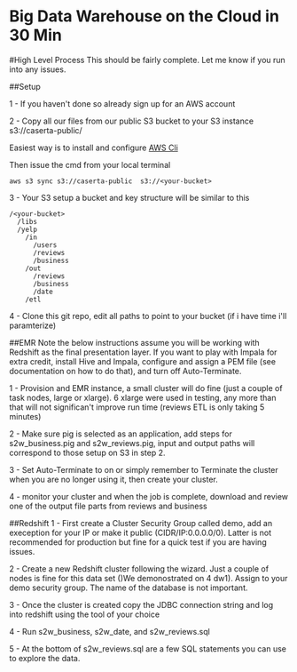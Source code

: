 Big Data Warehouse on the Cloud in 30 Min
============

#High Level Process
This should be fairly complete.  Let me know if you run into any issues.

##Setup

1 -  If you haven't done so already sign up for an AWS account

2 -  Copy all our files from our public S3 bucket to your S3 instance
s3://caserta-public/

Easiest way is to install and configure [AWS Cli](http://docs.aws.amazon.com/cli/latest/userguide/cli-chap-welcome.html)

Then issue the cmd from your local terminal
```
aws s3 sync s3://caserta-public  s3://<your-bucket>
```

3 -  Your S3 setup a bucket and key structure will be similar to this  

```
/<your-bucket>  
  /libs   
  /yelp  
    /in
      /users
      /reviews
	  /business 
	/out
	  /reviews
	  /business 
	  /date
	/etl
```			
			


4 - Clone this git repo, edit all paths to point to your bucket (if i have time i'll paramterize)


##EMR
Note the below instructions assume you will be working with Redshift as the final presentation layer.  If you want to play with Impala for extra credit, install Hive and Impala, configure and assign a PEM file (see documentation on how to do that), and turn off Auto-Terminate.

1 - Provision and EMR instance, a small cluster will do fine (just a couple of task nodes, large or xlarge).  6 xlarge were used in testing, any more than that will not significan't improve run time (reviews ETL is only taking 5 minutes)

2 -  Make sure pig is selected as an application, add steps for s2w_business.pig and s2w_reviews.pig, input and output paths will correspond to those setup on S3 in step 2.

3 - Set Auto-Terminate to on or simply remember to Terminate the cluster when you are no longer using it, then create your cluster.

4 - monitor your cluster and when the job is complete, download and review one of the output file parts from reviews and business


##Redshift
1 - First create a Cluster Security Group called demo, add an exeception for your IP or make it public (CIDR/IP:0.0.0.0/0).  Latter is not recommended for production but fine for a quick test if you are having issues.

2 - Create a new Redshift cluster following the wizard. Just a couple of nodes is fine for this data set ()We demonostrated on 4 dw1).  Assign to your demo security group.  The name of the database is not important.  

3 - Once the cluster is created copy the JDBC connection string and log into redshift using the tool of your choice

4 - Run s2w_business, s2w_date, and s2w_reviews.sql

5 - At the bottom of s2w_reviews.sql are a few SQL statements you can use to explore the data.
